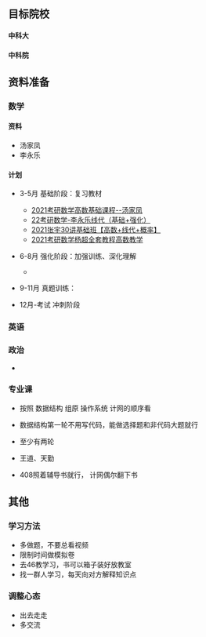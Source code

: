 ## 目标院校
#### 中科大
#### 中科院

## 资料准备
### 数学
#### 资料
- 汤家凤
- 李永乐

#### 计划
- 3-5月 基础阶段：复习教材
    - [2021考研数学高数基础课程--汤家凤](https://www.bilibili.com/video/BV1K7411j7PT?)
    - [22考研数学-李永乐线代（基础+强化）](https://www.bilibili.com/video/BV16r4y1T7B2?)
    - [2021张宇30讲基础班【高数+线代+概率】](https://www.bilibili.com/video/BV12p4y1X7Ho?)
    - [2021考研数学杨超全套教程高数教学](https://www.bilibili.com/video/BV1aZ4y1p74g?)

- 6-8月 强化阶段：加强训练、深化理解
    - []()
- 9-11月 真题训练：
- 12月-考试 冲刺阶段

### 英语

### 政治
- 

### 专业课
- 按照 数据结构 组原 操作系统 计网的顺序看
- 数据结构第一轮不用写代码，能做选择题和非代码大题就行
- 至少有两轮

- 王道、天勤
- 408照着辅导书就行， 计网偶尔翻下书

## 其他
### 学习方法
- 多做题，不要总看视频
- 限制时间做模拟卷
- 去46教学习，书可以箱子装好放教室
- 找一群人学习，每天向对方解释知识点

### 调整心态
- 出去走走
- 多交流
